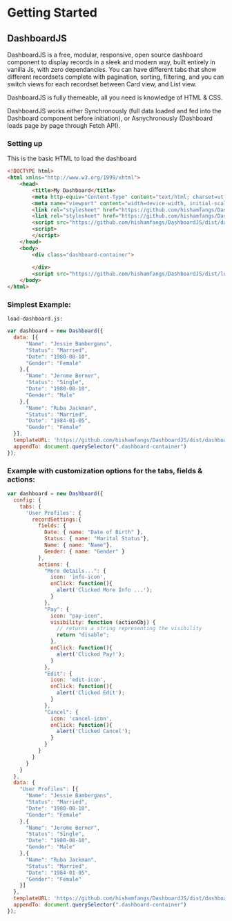 # Getting Started

## DashboardJS

DashboardJS is a free, modular, responsive, open source dashboard component to display records in a sleek and modern way, built entirely in vanilla Js, with zero dependancies. You can have different tabs that show different recordsets complete with pagination, sorting, filtering, and you can switch views for each recordset between Card view, and List view.

DashboardJS is fully themeable, all you need is knowledge of HTML & CSS.

DashboardJS works either Synchronously (full data loaded and fed into the Dashboard component before initiation), or Asnychronously (Dashboard loads page by page through Fetch API).



### Setting up

This is the basic HTML to load the dashboard

```html
<!DOCTYPE html>
<html xmlns="http://www.w3.org/1999/xhtml">
	<head>
		<title>My Dashboard</title>
		<meta http-equiv="Content-Type" content="text/html; charset=utf-8" />
		<meta name="viewport" content="width=device-width, initial-scale=1.0, maximum-scale=1.0, user-scalable=0">
		<link rel="stylesheet" href="https://github.com/hishamfangs/DashboardJS/dist/css/rules.css">		
		<link rel="stylesheet" href="https://github.com/hishamfangs/DashboardJS/dist/css/theme.css">		
		<script src="https://github.com/hishamfangs/DashboardJS/dist/dashboard-all.js"></script>	
		<script>	
		</script> 
	</head>
	<body>	
		<div class="dashboard-container">
			
		</div>
		<script src="https://github.com/hishamfangs/DashboardJS/dist/load-dashboard.js"></script>	
	</body>	
</html>
```

### Simplest Example:

```
load-dashboard.js:
```

```javascript
var dashboard = new Dashboard({
  data: [{
      "Name": "Jessie Bambergans",
      "Status": "Married",
      "Date": "1980-08-10",
      "Gender": "Female"
    },{
      "Name": "Jerome Berner",
      "Status": "Single",
      "Date": "1980-08-10",
      "Gender": "Male"
    },{
      "Name": "Ruba Jackman",
      "Status": "Married",
      "Date": "1984-01-05",
      "Gender": "Female"
  }],
  templateURL: 'https://github.com/hishamfangs/DashboardJS/dist/dashboard.html',
  appendTo: document.querySelector(".dashboard-container")
});
```

### Example with customization options for the tabs, fields & actions:

```javascript
var dashboard = new Dashboard({
  config: {
    tabs: {
      'User Profiles': {
        recordSettings:{
          fields: {
            Date: { name: "Date of Birth" },
            Status: { name: "Marital Status"},
            Name: {	name: "Name"},
            Gender: { name: "Gender" }
          },
          actions: {
            "More details...": {
              icon: 'info-icon',
              onClick: function(){
                alert('Clicked More Info ...');
              }
            },  	
            "Pay": {
              icon: "pay-icon",
              visibility: function (actionObj) {
                // returns a string representing the visibility
                return "disable";
              },
              onClick: function(){
                alert('Clicked Pay!');
              }
            },
            "Edit": {
              icon: 'edit-icon',
              onClick: function(){
                alert('Clicked Edit');
              }
            },
            "Cancel": {
              icon: 'cancel-icon',
              onClick: function(){
                alert('Clicked Cancel');
              }
            }
          }
        }
      }
    }
  },
  data: {
    "User Profiles": [{
      "Name": "Jessie Bambergans",
      "Status": "Married",
      "Date": "1980-08-10",
      "Gender": "Female"
    },{
      "Name": "Jerome Berner",
      "Status": "Single",
      "Date": "1980-08-10",
      "Gender": "Male"
    },{
      "Name": "Ruba Jackman",
      "Status": "Married",
      "Date": "1984-01-05",
      "Gender": "Female"
    }]
  },
  templateURL: 'https://github.com/hishamfangs/DashboardJS/dist/dashboard.html',
  appendTo: document.querySelector(".dashboard-container")
});
```
